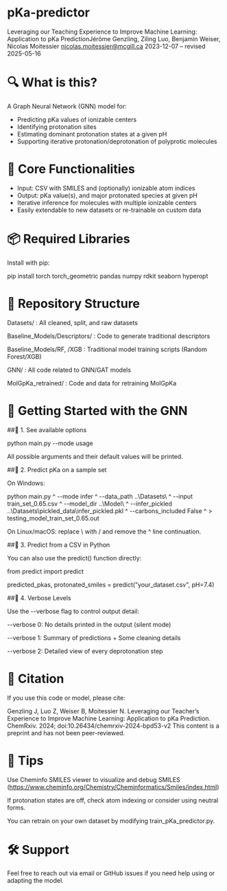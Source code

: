 # pKa-predictor

Leveraging our Teaching Experience to Improve Machine Learning: Application to pKa PredictionJérôme Genzling, Ziling Luo, Benjamin Weiser, Nicolas Moitessier
nicolas.moitessier@mcgill.ca
2023-12-07 – revised 2025-05-16


# 🔍 What is this?

A Graph Neural Network (GNN) model for:

- Predicting pKa values of ionizable centers
- Identifying protonation sites
- Estimating dominant protonation states at a given pH
- Supporting iterative protonation/deprotonation of polyprotic molecules

# 🧪 Core Functionalities

- Input: CSV with SMILES and (optionally) ionizable atom indices
- Output: pKa value(s), and major protonated species at given pH
- Iterative inference for molecules with multiple ionizable centers
- Easily extendable to new datasets or re-trainable on custom data

# 📦 Required Libraries

Install with pip:

pip install torch torch_geometric pandas numpy rdkit seaborn hyperopt

# 📁 Repository Structure

Datasets/ : All cleaned, split, and raw datasets

Baseline_Models/Descriptors/ : Code to generate traditional descriptors

Baseline_Models/RF, /XGB : Traditional model training scripts (Random Forest/XGB)

GNN/ : All code related to GNN/GAT models

MolGpKa_retrained/ : Code and data for retraining MolGpKa

# 🚀 Getting Started with the GNN

##🔹 1. See available options

python main.py --mode usage

All possible arguments and their default values will be printed.

##🔹 2. Predict pKa on a sample set

On Windows:

python main.py ^
    --mode infer ^
    --data_path ..\Datasets\ ^
    --input train_set_0.65.csv ^
    --model_dir ..\Model\ ^
    --infer_pickled ..\Datasets\pickled_data\infer_pickled.pkl ^
    --carbons_included False ^
    > testing_model_train_set_0.65.out

On Linux/macOS: replace \ with / and remove the ^ line continuation.

##🔹 3. Predict from a CSV in Python

You can also use the predict() function directly:

from predict import predict

predicted_pkas, protonated_smiles = predict("your_dataset.csv", pH=7.4)

##🔹 4. Verbose Levels

Use the --verbose flag to control output detail:

--verbose 0: No details printed in the output (silent mode)

--verbose 1: Summary of predictions + Some cleaning details

--verbose 2: Detailed view of every deprotonation step

# 📖 Citation

If you use this code or model, please cite:

Genzling J, Luo Z, Weiser B, Moitessier N. Leveraging our Teacher’s Experience to Improve Machine Learning: Application to pKa Prediction. ChemRxiv. 2024; doi:10.26434/chemrxiv-2024-bpd53-v2 
This content is a preprint and has not been peer-reviewed.

# 🧠 Tips

Use Cheminfo SMILES viewer to visualize and debug SMILES (https://www.cheminfo.org/Chemistry/Cheminformatics/Smiles/index.html)

If protonation states are off, check atom indexing or consider using neutral forms.

You can retrain on your own dataset by modifying train_pKa_predictor.py.

# 🛠 Support

Feel free to reach out via email or GitHub issues if you need help using or adapting the model.

